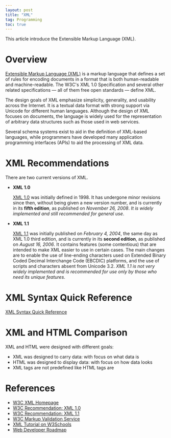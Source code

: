 ```yaml
---
layout: post
title: "XML"
tag: Programming
toc: true
---
```


This article introduce the Extensible Markup Language (XML).

<!--more-->

# Overview

[Extensible Markup Language (XML)](https://en.wikipedia.org/wiki/XML) is a markup language that defines a set of rules for encoding documents in a format that is both human-readable and machine-readable. The W3C's XML 1.0 Specification and several other related specifications — all of them free open standards — define XML.

The design goals of XML emphasize simplicity, generality, and usability across the Internet. It is a textual data format with strong support via Unicode for different human languages. Although the design of XML focuses on documents, the language is widely used for the representation of arbitrary data structures such as those used in web services.

Several schema systems exist to aid in the definition of XML-based languages, while programmers have developed many application programming interfaces (APIs) to aid the processing of XML data.

# XML Recommendations

There are two current versions of XML.

* **XML 1.0**

    [XML 1.0](https://www.w3.org/TR/xml/) was initially defined in 1998. It has undergone minor revisions since then, without being given a new version number, and is currently in its **fifth edition**, as published on *November 26, 2008*. *It is widely implemented and still recommended for general use*.

* **XML 1.1**

    [XML 1.1](https://www.w3.org/TR/xml11/) was initially published on *February 4, 2004*, the same day as XML 1.0 third edition, and is currently in its **second edition**, as published on *August 16, 2006*. It contains features (some contentious) that are intended to make XML easier to use in certain cases. The main changes are to enable the use of line-ending characters used on Extended Binary Coded Decimal Interchange Code (EBCDIC) platforms, and the use of scripts and characters absent from Unicode 3.2. *XML 1.1 is not very widely implemented and is recommended for use only by those who need its unique features*.

# XML Syntax Quick Reference

[XML Syntax Quick Reference](/docs/XML_Syntax_Quick_Reference.pdf)

# XML and HTML Comparison

XML and HTML were designed with different goals:

* XML was designed to carry data: with focus on what data is
* HTML was designed to display data: with focus on how data looks
* XML tags are not predefined like HTML tags are

# References

* [W3C XML Homepage](https://www.w3.org/XML/)
* [W3C Recommendation: XML 1.0](https://www.w3.org/TR/xml/)
* [W3C Recommendation: XML 1.1](https://www.w3.org/TR/xml11/)
* [W3C Markup Validation Service](http://validator.w3.org/)
* [XML Tutorial on W3Schools](https://www.w3schools.com/xml/)
* [Web Developer Roadmap](https://github.com/kamranahmedse/developer-roadmap)
